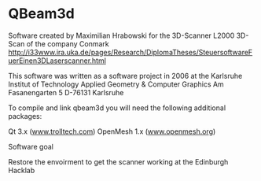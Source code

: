QBeam3d
=======

Software created by Maximilian Hrabowski for the 3D-Scanner 
L2000 3D-Scan of the company Conmark
http://i33www.ira.uka.de/pages/Research/DiplomaTheses/SteuersoftwareFuerEinen3DLaserscanner.html

This software was written as a software project in 2006 at the
Karlsruhe Institut of Technology
Applied Geometry & Computer Graphics
Am Fasanengarten 5
D-76131 Karlsruhe

To compile and link qbeam3d you will need the following additional packages:

Qt 3.x (www.trolltech.com)
OpenMesh 1.x (www.openmesh.org)

Software goal

Restore the envoirment to get the scanner working at the Edinburgh Hacklab

